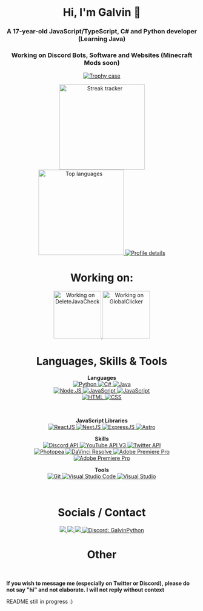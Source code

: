<h1 align="center">Hi, I'm Galvin 👋</h1>
<h3 align="center">A 17-year-old JavaScript/TypeScript, C# and Python developer (Learning Java)</h3>
<h3 align="center">Working on Discord Bots, Software and Websites (Minecraft Mods soon)</h3>

<!-- Trophies -->
<p align="center">
    <a href="#">
        <img src="https://github-profile-trophy.vercel.app/?username=GalvinPython&theme=radical&no-bg=true&no-frame=true&column=6" alt="Trophy case">
    </a>
</p>

<p align="center">
<a href="#">
    <img src="https://github-readme-streak-stats.herokuapp.com/?user=GalvinPython&theme=highcontrast&background=0d1117&ring=FFFFFF&fire=FFFFFF&currStreakLabel=DDDDDD&sideLabels=EBEBEB&dates=EBEBEB" height="225" alt="Streak tracker">
</a>
<br>
<a href="#">
    <img src="https://github-readme-stats.vercel.app/api/top-langs/?username=GalvinPython&layout=compact&bg_color=0d1117&text_color=EBEBEB&title_color=FFF&langs_count=6"  height="225" alt="Top languages">
</a>
<a href="#">
    <img src="https://github-profile-summary-cards.vercel.app/api/cards/profile-details?username=galvinpython&theme=github" alt="Profile details">
</a>
</p>

<h1 align="center"> Working on: </h1>
<p align="center">

<!-- <a href="https://github.com/GalvinPython/jsalstats">
    <img src="https://github-readme-stats.vercel.app/api/pin/?username=GalvinPython&repo=JSALStats&bg_color=0d1117&text_color=EBEBEB&title_color=FFF"  height="125" alt="Workging on JSALStats">
</a> -->
<a href="https://github.com/GalvinPython/deletejavacheck">
    <img src="https://github-readme-stats.vercel.app/api/pin/?username=GalvinPython&repo=DeleteJavaCheck&bg_color=0d1117&text_color=EBEBEB&title_color=FFF"  height="125" alt="Working on DeleteJavaCheck">
</a>
<a href="https://github.com/GalvinPython/globalclicker">
    <img src="https://github-readme-stats.vercel.app/api/pin/?username=GalvinPython&repo=GlobalClicker&bg_color=0d1117&text_color=EBEBEB&title_color=FFF"  height="125" alt="Working on GlobalClicker">
</a>

<br>
</p>



<h1 align="center"> Languages, Skills & Tools </h1>

<!-- General Languages -->
<p align="center">
<b>Languages</b><br>
<a href="https://www.python.org/">
    <img src="https://img.shields.io/badge/Python-FFD43B?style=for-the-badge&logo=python&logoColor=blue" alt="Python">
</a>
<a href="https://docs.microsoft.com/en-us/dotnet/csharp/">
    <img src="https://img.shields.io/badge/c%23-512BD4.svg?style=for-the-badge&logo=csharp&logoColor=white" alt="C#">
</a>
<a href="">
    <img src="https://img.shields.io/badge/Java-f89820.svg?style=for-the-badge&logo=openjdk&logoColor=black" alt="Java">
</a>
<br>

<!-- Node.JS -->
<a href="https://nodejs.org/">
    <img src="https://img.shields.io/badge/node.js-339933.svg?style=for-the-badge&logo=Node.js&logoColor=white" alt="Node.JS">
</a>
<a href="https://www.javascript.com/">
    <img src="https://img.shields.io/badge/javascript-F7DF1E?style=for-the-badge&logo=javascript&logoColor=black" alt="JavaScript">
</a>
<a href="https://www.typescriptlang.org/">
    <img src="https://img.shields.io/badge/typescript-3178C6?style=for-the-badge&logo=typescript&logoColor=white" alt="JavaScript">
</a>

<br />
<!-- Web Dev -->
<a href="https://wikipedia.org/wiki/HTML5">
    <img src="https://img.shields.io/badge/html5-%23E34F26.svg?style=for-the-badge&logo=html5&logoColor=white" alt="HTML">
</a>
<a href="https://wikipedia.org/wiki/CSS">
    <img src="https://img.shields.io/badge/css3-1572B6.svg?style=for-the-badge&logo=css3&logoColor=white" alt="CSS">
</a>

</p>

<br>

<p align="center">
<b>JavaScript Libraries</b><br>
<a href="">
    <img src="https://img.shields.io/badge/react-61DAFB.svg?style=for-the-badge&logo=react&logoColor=black" alt="ReactJS">
</a>
<a href="">
    <img src="https://img.shields.io/badge/next.js-000000.svg?style=for-the-badge&logo=nextdotjs&logoColor=white" alt="NextJS">
</a>
<a href="">
    <img src="https://img.shields.io/badge/express.js-000000.svg?style=for-the-badge&logo=express&logoColor=white" alt="ExpressJS">
</a>
<a href="">
    <img src="https://img.shields.io/badge/astro (Learning)-BC52EE.svg?style=for-the-badge&logo=astro&logoColor=white" alt="Astro">
</a>
</p>

<p align="center">
<b>Skills</b><br>
<!-- API -->
<a href="https://discord.com/developers/applications">
    <img src="https://img.shields.io/badge/Discord%20api-5865F2.svg?style=for-the-badge&logo=discord&logoColor=white" alt="Discord API">
</a>
<a href="https://developers.google.com/youtube/v3">
    <img src="https://img.shields.io/badge/youtube%20api-FF0000?style=for-the-badge&logo=youtube&logoColor=white" alt="YouTube API V3">
</a>
<a href="https://developer.twitter.com">
    <img src="https://img.shields.io/badge/X (Twitter) API-000000.svg?style=for-the-badge&logo=x&logoColor=white" alt="Twitter API">
</a>
    
<br>

<!-- Other -->
<a href="https://www.photopea.com/">
    <img src="https://img.shields.io/badge/photopea-18A497.svg?style=for-the-badge&logo=photopea&logoColor=white" alt="Photopea">
</a>
<a href="https://www.blackmagicdesign.com/products/davinciresolve">
    <img src="https://img.shields.io/badge/davinci%20resolve-383838.svg?style=for-the-badge" alt="DaVinci Resolve">
</a>
<a href="">
    <img src="https://img.shields.io/badge/Adobe Premiere Pro-9999FF.svg?style=for-the-badge&logo=adobepremierepro&logoColor=white" alt="Adobe Premiere Pro">
</a>
<a href="">
    <img src="https://img.shields.io/badge/Adobe Photoshop-31A8FF.svg?style=for-the-badge&logo=adobephotoshop&logoColor=white" alt="Adobe Premiere Pro">
</a>
</>
    
<p align="center">
<b>Tools</b><br>
<!-- Development -->
<a href="https://git-scm.com/">
    <img src="https://img.shields.io/badge/git-%23F05033.svg?style=for-the-badge&logo=git&logoColor=white" alt="Git">
</a>
<a href="https://code.visualstudio.com/">
    <img src="https://img.shields.io/badge/visual%20studio%20code-007ACC.svg?style=for-the-badge&logo=visualstudiocode&logoColor=white" alt="Visual Studio Code">
</a>
<a href="https://visualstudio.microsoft.com/">
    <img src="https://img.shields.io/badge/visual%20studio-5C2D91.svg?style=for-the-badge&logo=visualstudio&logoColor=white" alt="Visual Studio">
</a>
</p>

<br>

<h1 align="center">Socials / Contact</h1>
<p align="center">
    <a href="https://github.com/GalvinPython">
        <img src="https://img.shields.io/github/followers/galvinpython?style=for-the-badge">
    </a>
    <a href="https://twitter.com/egalvinyt">
        <img src="https://img.shields.io/badge/X (Twitter)-egalvinyt-000000?style=for-the-badge&logo=x&logoColor=white">
    </a>
    <a href="mailto:galvin@galvindev.me.uk">
        <img src="https://img.shields.io/badge/Email-galvin@galvindev.me.uk-D14836?style=for-the-badge&logo=gmail&logoColor=white">
    </a>
    <a href="https://discord.com">
        <img src="https://img.shields.io/badge/Discord-GalvinPython-5865F2.svg?style=for-the-badge&logo=discord&logoColor=white" alt="Discord: GalvinPython">
    </a>
    <!--<a href="">
        <img src="https://img.shields.io/badge/Linkedin-0A66C2?style=for-the-badge&logo=linkedin&logoColor=white">
    </a>
    <a href="">
        <img alt="YouTube Channel Subscribers" src="https://img.shields.io/youtube/channel/subscribers/[channel]?style=for-the-badge">
    </a>-->
    <br>
</p>

<h1 align="center">Other</h1>
<br>

<!--
<p align="center">
<b>Operating Systems</b><br>
<a href="">
    <img src="https://img.shields.io/badge/Windows 11-0078D4.svg?style=for-the-badge&logo=windows&logoColor=white" alt="">
</a>
<a href="">
    <img src="https://img.shields.io/badge/ubuntu (WSL)-E95420.svg?style=for-the-badge&logo=ubuntu&logoColor=white" alt="">
</a>
</p>

<p align="center">
<b>PC Specs</b><br>
<a href="">
    <img src="https://img.shields.io/badge/CPU-Ryzen 7 3700x-ED1C24.svg?style=for-the-badge&logo=amd&logoColor=white" alt="">
</a>
<a href="">
    <img src="https://img.shields.io/badge/RAM-32GB-000000.svg?style=for-the-badge&logo=corsair&logoColor=white" alt="">
</a>
<a href="">
    <img src="https://img.shields.io/badge/GPU-NVIDIA 3060TI-76B900.svg?style=for-the-badge&logo=nvidia&logoColor=white" alt="">
</a>
<a href="">
    <img src="https://img.shields.io/badge/Motherboard-MSI B550M GAMING PLUS-FF0000.svg?style=for-the-badge&logo=msi&logoColor=white" alt="">
</a>
</p>
-->


<b>If you wish to message me (especially on Twitter or Discord), please do not say "hi" and not elaborate. I will not reply without context</b>
<p>README still in progress :)</p>
